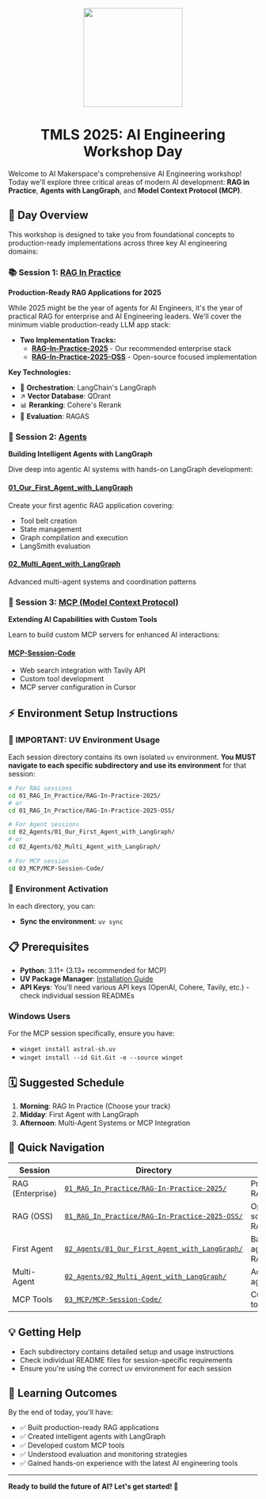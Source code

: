 <p align = "center" draggable="false" ><img src="https://github.com/AI-Maker-Space/LLM-Dev-101/assets/37101144/d1343317-fa2f-41e1-8af1-1dbb18399719" 
     width="200px"
     height="auto"/>
</p>

## <h1 align="center" id="heading">TMLS 2025: AI Engineering Workshop Day</h1>

Welcome to AI Makerspace's comprehensive AI Engineering workshop! Today we'll explore three critical areas of modern AI development: **RAG in Practice**, **Agents with LangGraph**, and **Model Context Protocol (MCP)**.

## 🚀 Day Overview

This workshop is designed to take you from foundational concepts to production-ready implementations across three key AI engineering domains:

### 📚 Session 1: [RAG In Practice](./01_RAG_In_Practice/)
**Production-Ready RAG Applications for 2025**

While 2025 might be the year of agents for AI Engineers, it's the year of practical RAG for enterprise and AI Engineering leaders. We'll cover the minimum viable production-ready LLM app stack:

- **Two Implementation Tracks:**
  - [**RAG-In-Practice-2025**](./01_RAG_In_Practice/RAG-In-Practice-2025/) - Our recommended enterprise stack
  - [**RAG-In-Practice-2025-OSS**](./01_RAG_In_Practice/RAG-In-Practice-2025-OSS/) - Open-source focused implementation

**Key Technologies:**
- 🎺 **Orchestration**: LangChain's LangGraph
- ↗️ **Vector Database**: QDrant
- 📊 **Reranking**: Cohere's Rerank
- 📐 **Evaluation**: RAGAS

### 🤖 Session 2: [Agents](./02_Agents/)
**Building Intelligent Agents with LangGraph**

Dive deep into agentic AI systems with hands-on LangGraph development:

#### [01_Our_First_Agent_with_LangGraph](./02_Agents/01_Our_First_Agent_with_LangGraph/)
Create your first agentic RAG application covering:
- Tool belt creation
- State management
- Graph compilation and execution
- LangSmith evaluation

#### [02_Multi_Agent_with_LangGraph](./02_Agents/02_Multi_Agent_with_LangGraph/)
Advanced multi-agent systems and coordination patterns

### 🔌 Session 3: [MCP (Model Context Protocol)](./03_MCP/)
**Extending AI Capabilities with Custom Tools**

Learn to build custom MCP servers for enhanced AI interactions:

#### [MCP-Session-Code](./03_MCP/MCP-Session-Code/)
- Web search integration with Tavily API
- Custom tool development
- MCP server configuration in Cursor

## ⚡ Environment Setup Instructions

### 🔧 **IMPORTANT: UV Environment Usage**

Each session directory contains its own isolated `uv` environment. **You MUST navigate to each specific subdirectory and use its environment** for that session:

```bash
# For RAG sessions
cd 01_RAG_In_Practice/RAG-In-Practice-2025/
# or
cd 01_RAG_In_Practice/RAG-In-Practice-2025-OSS/

# For Agent sessions  
cd 02_Agents/01_Our_First_Agent_with_LangGraph/
# or
cd 02_Agents/02_Multi_Agent_with_LangGraph/

# For MCP session
cd 03_MCP/MCP-Session-Code/
```

### 🐍 Environment Activation

In each directory, you can:
- **Sync the environment**: `uv sync`

## 📋 Prerequisites

- **Python**: 3.11+ (3.13+ recommended for MCP)
- **UV Package Manager**: [Installation Guide](https://docs.astral.sh/uv/getting-started/installation/)
- **API Keys**: You'll need various API keys (OpenAI, Cohere, Tavily, etc.) - check individual session READMEs

### Windows Users
For the MCP session specifically, ensure you have:
- `winget install astral-sh.uv`
- `winget install --id Git.Git -e --source winget`

## 🗓️ Suggested Schedule

1. **Morning**: RAG In Practice (Choose your track)
2. **Midday**: First Agent with LangGraph
3. **Afternoon**: Multi-Agent Systems or MCP Integration

## 🔗 Quick Navigation

| Session | Directory | Focus |
|---------|-----------|-------|
| RAG (Enterprise) | [`01_RAG_In_Practice/RAG-In-Practice-2025/`](./01_RAG_In_Practice/RAG-In-Practice-2025/) | Production RAG stack |
| RAG (OSS) | [`01_RAG_In_Practice/RAG-In-Practice-2025-OSS/`](./01_RAG_In_Practice/RAG-In-Practice-2025-OSS/) | Open-source RAG |
| First Agent | [`02_Agents/01_Our_First_Agent_with_LangGraph/`](./02_Agents/01_Our_First_Agent_with_LangGraph/) | Basic agentic RAG |
| Multi-Agent | [`02_Agents/02_Multi_Agent_with_LangGraph/`](./02_Agents/02_Multi_Agent_with_LangGraph/) | Advanced agents |
| MCP Tools | [`03_MCP/MCP-Session-Code/`](./03_MCP/MCP-Session-Code/) | Custom AI tools |

## 💡 Getting Help

- Each subdirectory contains detailed setup and usage instructions
- Check individual README files for session-specific requirements
- Ensure you're using the correct uv environment for each session

## 🎯 Learning Outcomes

By the end of today, you'll have:
- ✅ Built production-ready RAG applications
- ✅ Created intelligent agents with LangGraph
- ✅ Developed custom MCP tools
- ✅ Understood evaluation and monitoring strategies
- ✅ Gained hands-on experience with the latest AI engineering tools

---

**Ready to build the future of AI? Let's get started! 🚀**
